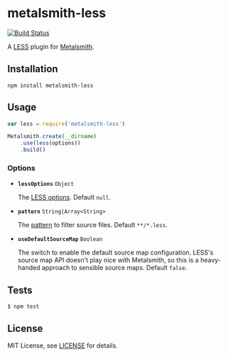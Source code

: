 # metalsmith-less

[![Build Status](https://travis-ci.org/christophercliff/metalsmith-less.png?branch=master)](https://travis-ci.org/christophercliff/metalsmith-less)

A [LESS][less] plugin for [Metalsmith][metalsmith].

## Installation

```
npm install metalsmith-less
```

## Usage

```js
var less = require('metalsmith-less')

Metalsmith.create(__dirname)
    .use(less(options))
    .build()
```

### Options

- **`lessOptions`** `Object`

    The [LESS options][less-options]. Default `null`.

- **`pattern`** `String|Array<String>`

    The [pattern][multimatch] to filter source files. Default `**/*.less`.

- **`useDefaultSourceMap`** `Boolean`

    The switch to enable the default source map configuration. LESS's source map API doesn't play nice with Metalsmith, so this is a heavy-handed approach to sensible source maps. Default `false`.

## Tests

```
$ npm test
```

## License

MIT License, see [LICENSE](https://github.com/christophercliff/metalsmith-less/blob/master/LICENSE.md) for details.

[less]: http://lesscss.org/
[less-options]: http://lesscss.org/#using-less-configuration
[metalsmith]: http://www.metalsmith.io/
[multimatch]: https://github.com/sindresorhus/multimatch

